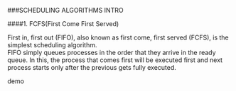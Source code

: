 ###SCHEDULING ALGORITHMS INTRO

####1. FCFS(First Come First Served)

First in, first out (FIFO), also known as first come, first served (FCFS), is the simplest scheduling algorithm. \
FIFO simply queues processes in the order that they arrive in the ready queue.
In this, the process that comes first will be executed first and next process starts only after the previous gets
fully executed.

demo
